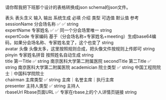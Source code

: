 请你帮我把下班那个设计的表格转换成json schema的json文件。

表头	表头含义	输入	输出	系统生成	必填	介绍	类型	可选值	默认值	参考
sessionName	分会场名称	✅			✅		string			
expertName	专家姓名	✅			✅	同一个分会场里唯一	string			
expertCode	专家编码			基于（分会场名称+专家姓名+meeting）生成base64编码，如果分会场名称、专家姓名变了，这个也变了			string			
avatar	头像			头像太多，这里按照规则合成，把头像文件按规则上传即可			string			
pinyin	专家姓名拼音			按照姓名自动生成			string			
title	第一Title	✅					string			南京医科大学第二附属医院
secondTitle	第二Title	✅					string			南京医科大学第二附属医院
academician	院士类型	✅					string	中国工程院院士｜中国科学院院士		
chairman	主席类型	✅					string	主席｜名誉主席｜执行主席		
presenter	主持人类型	✅					string	主持人		
rbaseUrl	Rbase页面URL	✅				专家在rbase上的个人详情页链接	string			